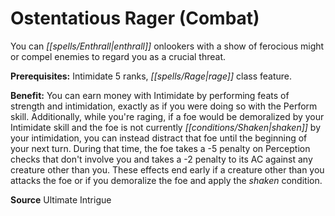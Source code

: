 ﻿---
cssclass: [feats]

---
# Ostentatious Rager (Combat)

You can _[[spells/Enthrall|enthrall]]_ onlookers with a show of ferocious might or compel enemies to regard you as a crucial threat.

**Prerequisites:** Intimidate 5 ranks, _[[spells/Rage|rage]]_ class feature.

**Benefit:** You can earn money with Intimidate by performing feats of strength and intimidation, exactly as if you were doing so with the Perform skill. Additionally, while you're raging, if a foe would be demoralized by your Intimidate skill and the foe is not currently _[[conditions/Shaken|shaken]]_ by your intimidation, you can instead distract that foe until the beginning of your next turn. During that time, the foe takes a -5 penalty on Perception checks that don't involve you and takes a -2 penalty to its AC against any creature other than you. These effects end early if a creature other than you attacks the foe or if you demoralize the foe and apply the _shaken_ condition.

**Source** Ultimate Intrigue